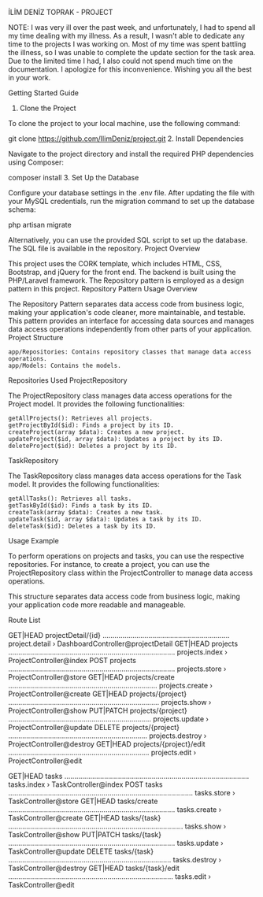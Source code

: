 İLİM DENİZ TOPRAK - PROJECT

NOTE: I was very ill over the past week, and unfortunately, I had to spend all my time dealing with my illness. As a result, I wasn't able to dedicate any time to the projects I was working on. Most of my time was spent battling the illness, so I was unable to complete the update section for the task area. Due to the limited time I had, I also could not spend much time on the documentation. I apologize for this inconvenience. Wishing you all the best in your work.

Getting Started Guide
1. Clone the Project

To clone the project to your local machine, use the following command:

git clone https://github.com/IlimDeniz/project.git
2. Install Dependencies

Navigate to the project directory and install the required PHP dependencies using Composer:

composer install
3. Set Up the Database

Configure your database settings in the .env file. After updating the file with your MySQL credentials, run the migration command to set up the database schema:

php artisan migrate

Alternatively, you can use the provided SQL script to set up the database. The SQL file is available in the repository.
Project Overview

This project uses the CORK template, which includes HTML, CSS, Bootstrap, and jQuery for the front end. The backend is built using the PHP/Laravel framework. The Repository pattern is employed as a design pattern in this project.
Repository Pattern Usage
Overview

The Repository Pattern separates data access code from business logic, making your application's code cleaner, more maintainable, and testable. This pattern provides an interface for accessing data sources and manages data access operations independently from other parts of your application.
Project Structure

    app/Repositories: Contains repository classes that manage data access operations.
    app/Models: Contains the models.

Repositories Used
ProjectRepository

The ProjectRepository class manages data access operations for the Project model. It provides the following functionalities:

    getAllProjects(): Retrieves all projects.
    getProjectById($id): Finds a project by its ID.
    createProject(array $data): Creates a new project.
    updateProject($id, array $data): Updates a project by its ID.
    deleteProject($id): Deletes a project by its ID.

TaskRepository

The TaskRepository class manages data access operations for the Task model. It provides the following functionalities:

    getAllTasks(): Retrieves all tasks.
    getTaskById($id): Finds a task by its ID.
    createTask(array $data): Creates a new task.
    updateTask($id, array $data): Updates a task by its ID.
    deleteTask($id): Deletes a task by its ID.

Usage Example

To perform operations on projects and tasks, you can use the respective repositories. For instance, to create a project, you can use the ProjectRepository class within the ProjectController to manage data access operations.

This structure separates data access code from business logic, making your application code more readable and manageable.

Route List

GET|HEAD        projectDetail/{id} ................................................................ project.detail › DashboardController@projectDetail
  GET|HEAD        projects .................................................................................... projects.index › ProjectController@index
  POST            projects .................................................................................... projects.store › ProjectController@store
  GET|HEAD        projects/create ........................................................................... projects.create › ProjectController@create
  GET|HEAD        projects/{project} ............................................................................ projects.show › ProjectController@show
  PUT|PATCH       projects/{project} ........................................................................ projects.update › ProjectController@update
  DELETE          projects/{project} ...................................................................... projects.destroy › ProjectController@destroy
  GET|HEAD        projects/{project}/edit ....................................................................... projects.edit › ProjectController@edit


  GET|HEAD        tasks ............................................................................................. tasks.index › TaskController@index
  POST            tasks ............................................................................................. tasks.store › TaskController@store
  GET|HEAD        tasks/create .................................................................................... tasks.create › TaskController@create
  GET|HEAD        tasks/{task} ........................................................................................ tasks.show › TaskController@show
  PUT|PATCH       tasks/{task} .................................................................................... tasks.update › TaskController@update
  DELETE          tasks/{task} .................................................................................. tasks.destroy › TaskController@destroy
  GET|HEAD        tasks/{task}/edit ................................................................................... tasks.edit › TaskController@edit
